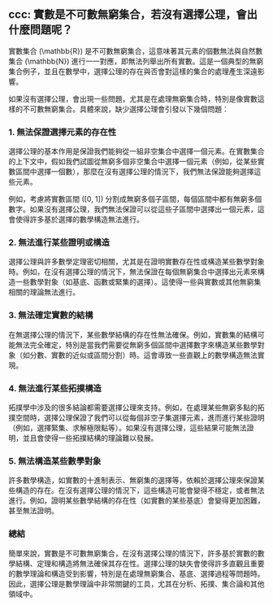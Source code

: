 
## ccc: 實數是不可數無窮集合，若沒有選擇公理，會出什麼問題呢？

實數集合 \(\mathbb{R}\) 是不可數無窮集合，這意味著其元素的個數無法與自然數集合 \(\mathbb{N}\) 進行一一對應，即無法列舉出所有實數。這是一個典型的無窮集合例子，並且在數學中，選擇公理的存在與否會對這樣的集合的處理產生深遠影響。

如果沒有選擇公理，會出現一些問題，尤其是在處理無窮集合時，特別是像實數這樣的不可數無窮集合。具體來說，缺少選擇公理會引發以下幾個問題：

### 1. **無法保證選擇元素的存在性**
選擇公理的基本作用是保證我們能夠從一組非空集合中選擇一個元素。在實數集合的上下文中，假如我們試圖從無窮多個非空集合中選擇一個元素（例如，從某些實數區間中選擇一個數），那麼在沒有選擇公理的情況下，我們無法保證能夠選擇這些元素。

例如，考慮將實數區間 \([0, 1]\) 分割成無窮多個子區間，每個區間中都有無窮多個數字。如果沒有選擇公理，我們無法保證可以從這些子區間中選擇出一個元素，這會使得許多基於選擇的數學構造無法進行。

### 2. **無法進行某些證明或構造**
選擇公理與許多數學定理密切相關，尤其是在證明實數存在性或構造某些數學對象時。例如，在沒有選擇公理的情況下，無法保證在每個無窮集合中選擇出元素來構造一些數學對象（如基底、函數或緊集的選擇）。這使得一些與實數或其他無窮集相關的理論無法進行。

### 3. **無法確定實數的結構**
在無選擇公理的情況下，某些數學結構的存在性無法確保。例如，實數集的結構可能無法完全確定，特別是當我們需要從無窮多個區間中選擇數字來構造某些數學對象（如分數、實數的近似或區間分割）時。這會導致一些直觀上的數學構造無法實現。

### 4. **無法進行某些拓撲構造**
拓撲學中涉及的很多結論都需要選擇公理來支持。例如，在處理某些無窮多點的拓撲空間時，選擇公理保證了我們可以從每個非空子集選擇元素，進而進行某些證明（例如，選擇緊集、求解極限點等）。如果沒有選擇公理，這些結果可能無法證明，並且會使得一些拓撲結構的理論難以發展。

### 5. **無法構造某些數學對象**
許多數學構造，如實數的十進制表示、無窮集的選擇等，依賴於選擇公理來保證某些構造的存在。在沒有選擇公理的情況下，這些構造可能會變得不穩定，或者無法進行。例如，證明某些數學結構的存在性（如實數的某些基底）會變得更加困難，甚至無法證明。

### 總結
簡單來說，實數是不可數無窮集合，在沒有選擇公理的情況下，許多基於實數的數學結構、定理和構造將無法確保其存在性。選擇公理的缺失會使得許多直觀且重要的數學理論和構造受到影響，特別是在處理無窮集合、基底、選擇過程等問題時。因此，選擇公理是數學理論中非常關鍵的工具，尤其在分析、拓撲、集合論和其他領域中。
